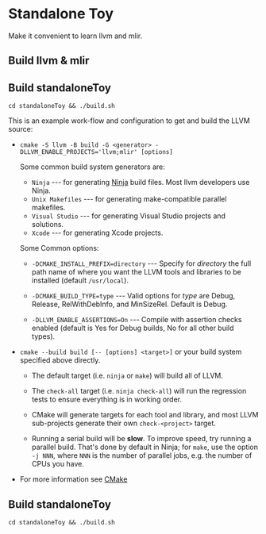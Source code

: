 # Standalone Toy

Make it convenient to learn llvm and mlir. 

## Build llvm & mlir

## Build standaloneToy

`cd standaloneToy && ./build.sh`

This is an example work-flow and configuration to get and build the LLVM source:

* ``cmake -S llvm -B build -G <generator> -DLLVM_ENABLE_PROJECTS='llvm;mlir' [options]``

   Some common build system generators are:

   * ``Ninja`` --- for generating [Ninja](https://ninja-build.org)
     build files. Most llvm developers use Ninja.
   * ``Unix Makefiles`` --- for generating make-compatible parallel makefiles.
   * ``Visual Studio`` --- for generating Visual Studio projects and
     solutions.
   * ``Xcode`` --- for generating Xcode projects.

   Some Common options:

   * ``-DCMAKE_INSTALL_PREFIX=directory`` --- Specify for *directory* the full
     path name of where you want the LLVM tools and libraries to be installed
     (default ``/usr/local``).

   * ``-DCMAKE_BUILD_TYPE=type`` --- Valid options for *type* are Debug,
     Release, RelWithDebInfo, and MinSizeRel. Default is Debug.

   * ``-DLLVM_ENABLE_ASSERTIONS=On`` --- Compile with assertion checks enabled
     (default is Yes for Debug builds, No for all other build types).

 * ``cmake --build build [-- [options] <target>]`` or your build system specified above
   directly.

   * The default target (i.e. ``ninja`` or ``make``) will build all of LLVM.

   * The ``check-all`` target (i.e. ``ninja check-all``) will run the
     regression tests to ensure everything is in working order.

   * CMake will generate targets for each tool and library, and most
     LLVM sub-projects generate their own ``check-<project>`` target.

   * Running a serial build will be **slow**.  To improve speed, try running a
     parallel build.  That's done by default in Ninja; for ``make``, use the option
     ``-j NNN``, where ``NNN`` is the number of parallel jobs, e.g. the number of
     CPUs you have.

 * For more information see [CMake](https://llvm.org/docs/CMake.html)

## Build standaloneToy

`cd standaloneToy && ./build.sh`



